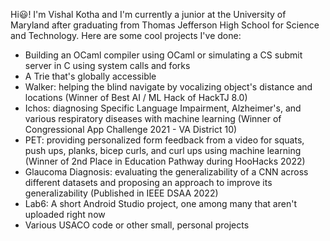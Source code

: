 Hi😃!
I'm Vishal Kotha and I'm currently a junior at the University of Maryland after graduating from Thomas Jefferson High School for Science and Technology. Here are some cool projects I've done:
- Building an OCaml compiler using OCaml or simulating a CS submit server in C using system calls and forks
- A Trie that's globally accessible
- Walker: helping the blind navigate by vocalizing object's distance and locations (Winner of Best AI / ML Hack of HackTJ 8.0)
- Ichos: diagnosing Specific Language Impairment, Alzheimer's, and various respiratory diseases with machine learning (Winner of Congressional App Challenge 2021 - VA District 10)
- PET: providing personalized form feedback from a video for squats, push ups, planks, bicep curls, and curl ups using machine learning (Winner of 2nd Place in Education Pathway during HooHacks 2022)
- Glaucoma Diagnosis: evaluating the generalizability of a CNN across different datasets and proposing an approach to improve its generalizability (Published in IEEE DSAA 2022)
- Lab6: A short Android Studio project, one among many that aren't uploaded right now
- Various USACO code or other small, personal projects
